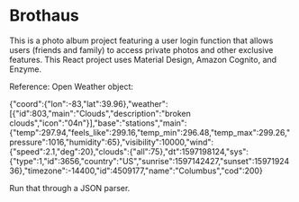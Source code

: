 # Brothaus

This is a photo album project featuring a user login function that allows users (friends and family) to access private photos and other exclusive features. This React project uses Material Design, Amazon Cognito, and Enzyme.

Reference: Open Weather object:

{"coord":{"lon":-83,"lat":39.96},"weather":[{"id":803,"main":"Clouds","description":"broken clouds","icon":"04n"}],"base":"stations","main":{"temp":297.94,"feels_like":299.16,"temp_min":296.48,"temp_max":299.26,"pressure":1016,"humidity":65},"visibility":10000,"wind":{"speed":2.1,"deg":20},"clouds":{"all":75},"dt":1597198124,"sys":{"type":1,"id":3656,"country":"US","sunrise":1597142427,"sunset":1597192436},"timezone":-14400,"id":4509177,"name":"Columbus","cod":200}

Run that through a JSON parser.
